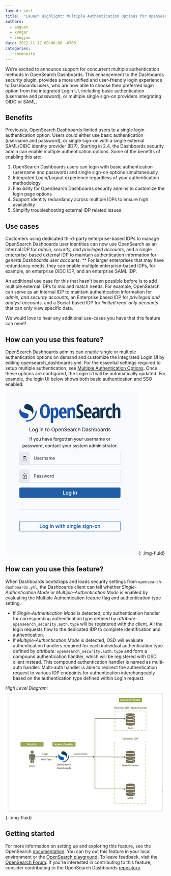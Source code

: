 ```yaml
---
layout: post
title:  "Launch Highlight: Multiple Authentication Options for OpenSearch Dashboards"
authors: 
  - aoguan
  - kvngar
  - zengyan
date: 2022-11-17 00:00:00 -0700
categories: 
  - community
---
```


We’re excited to announce support for concurrent multiple authentication methods in OpenSearch Dashboards. This enhancement to the Dashboards security plugin, provides a more unified and user-friendly login experience to Dashboards users, who are now able to choose their preferred login option from the integrated Login UI, including basic authentication (username and password), or multiple single sign-on providers integrating OIDC or SAML.

## Benefits

Previously, OpenSearch Dashboards limited users to a single login authentication option. Users could either use basic authentication (username and password), or single sign-on with a single external SAML/OIDC identity provider (IDP). Starting in 2.4, the Dashboards security admin can enable multiple authentication options. Some of the benefits of enabling this are:

1. OpenSearch Dashboards users can login with basic authentication (username and password) and single sign-on options simultaneously
2. Integrated Login/Logout experience regardless of your authentication methodology
3. Flexibility for OpenSearch Dashboards security admins to customize the login page options
4. Support identity redundancy across multiple IDPs to ensure high availability
5. Simplify troubleshooting external IDP related issues

## Use cases

Customers using dedicated third-party enterprise-based IDPs to manage OpenSearch Dashboards user identities can now use OpenSearch as an Internal IDP for *admin, security, and privileged accounts*, and a single enterprise-based external IDP to maintain authentication information for *general Dashboards user accounts*. ** For larger enterprises that may have redundancy needs, they can enable multiple enterprise-based IDPs, for example, an enterprise OIDC IDP, and an enterprise SAML IDP.

An additional use case for this that hasn’t been possible before is to add multiple external IDPs to mix and match needs. For example, OpenSearch can serve as an Internal IDP to maintain authentication information for *admin, and security accounts,* an Enterprise based IDP for *privileged and analyst accounts,* and a Social-based IDP for *limited read-only accounts* that can only view specific data.

We would love to hear any additional use-cases you have that this feature can meet!

## How can you use this feature?

OpenSearch Dashboards admins can enable single or multiple authentication options on demand and customize the integrated Login UI by editing opensearch_dashboards.yml. For the essential settings required to setup multiple authentication, see [Multiple Authentication Options]({{site.url}}{{site.baseurl}}/security-plugin/configuration/multi-auth/). Once these options are configured, the Login UI will be automatically updated. For example, the login UI below shows both basic authentication and SSO enabled:

![Default Login UI](/assets/media/blog-images/2022-11-14-multiple-authentication/default-login-ui.png){: .img-fluid}

## How can you use this feature?

When Dashboards bootstraps and loads security settings from `opensearch-dashboards.yml`, the Dashboards client can tell whether *Single-Authentication Mode* or *Multiple-Authentication Mode* is enabled by evaluating the Multiple Authentication feature flag and authentication type setting.

* If *Single-Authentication Mode* is detected, only authentication handler for corresponding authentication type defined by *attribute:* `opensearch_security.auth.type` will be registered with the client. All the login requests flow to the dedicated IDP to complete identification and authentication.
* If *Multiple-Authentication Mode* is detected, OSD will evaluate authentication handlers required for each individual authentication type defined by *attribute:* `opensearch_security.auth.type` and form a compound authentication handler, which will be registered with OSD client instead. This compound authentication handler is named as multi-auth handler. Multi-auth handler is able to redirect the authentication request to various IDP endpoints for authentication interchangeably based on the authentication type defined within Login request. 

*High Level Diagram:*
![High Level Diagram](/assets/media/blog-images/2022-11-14-multiple-authentication/high-level-diagram.png){: .img-fluid}

## Getting started

For more information on setting up and exploring this feature, see the OpenSearch [documentation]({{site.url}}{{site.baseurl}}/security-plugin/configuration/multi-auth/). You can try out this feature in your local environment or the [OpenSearch playground](https://reinvent.playground.opensearch.org/app/home#/). To leave feedback, visit the [OpenSearch Forum](https://forum.opensearch.org/t/feedback-experimental-feature-connect-to-external-data-sources/11144). If you're interested in contributing to this feature, consider contributing to the OpenSearch Dashboards [repository](https://github.com/opensearch-project/security-dashboards-plugin).